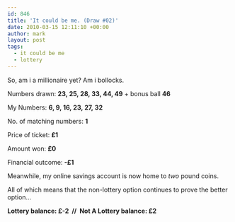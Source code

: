 ```yaml
---
id: 846
title: 'It could be me. (Draw #02)'
date: 2010-03-15 12:11:10 +00:00
author: mark
layout: post
tags:
  - it could be me
  - lottery
---
```

So, am i a millionaire yet? Am i bollocks.

Numbers drawn: **23, 25, 28, 33, 44, 49** + bonus ball **46**

My Numbers: **6, 9, 16, 23, 27, 32**

No. of matching numbers: **1**

Price of ticket: **£1**

Amount won: **£0**

Financial outcome: **-£1**

Meanwhile, my online savings account is now home to _two_ pound coins.

All of which means that the non-lottery option continues to prove the better option...

**Lottery balance: £-2  //  Not A Lottery balance: £2**
